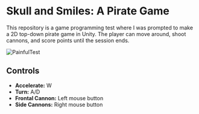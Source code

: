# Skull and Smiles: A Pirate Game
This repository is a game programming test where I was prompted to make a 2D top-down pirate game in Unity. The player can move around, shoot cannons, and score points until the session ends.

![PainfulTest](https://github.com/gabriel0223/PainfulSmileTest/assets/70488342/24bfbfa4-14ad-4f8f-9436-c2244a27636e)

## Controls
* **Accelerate:** W
* **Turn:** A/D
* **Frontal Cannon:** Left mouse button
* **Side Cannons:** Right mouse button
